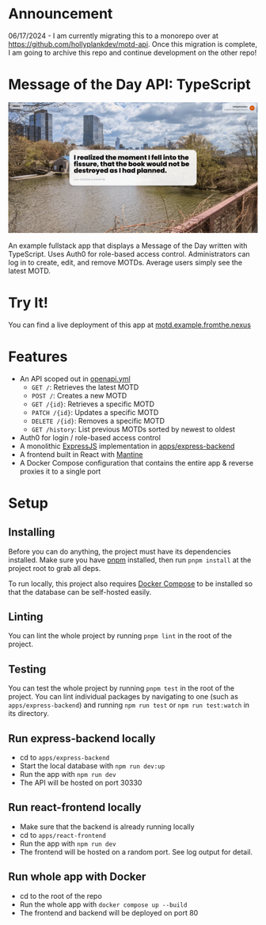 # Announcement
06/17/2024 - I am currently migrating this to a monorepo over at https://github.com/hollyplankdev/motd-api. Once this migration is complete, I am going to archive this repo and continue development on the other repo!

# Message of the Day API: TypeScript

![The app frontend functioning, showing an example MOTD in the middle of the screen](docs/example.png)

An example fullstack app that displays a Message of the Day written with TypeScript. Uses Auth0 for role-based access control. Administrators can log in to create, edit, and remove MOTDs. Average users simply see the latest MOTD.

# Try It!

You can find a live deployment of this app at [motd.example.fromthe.nexus](https://motd.example.fromthe.nexus/)

# Features

- An API scoped out in [openapi.yml](openapi.yml)
  - `GET /`: Retrieves the latest MOTD
  - `POST /`: Creates a new MOTD
  - `GET /{id}`: Retrieves a specific MOTD
  - `PATCH /{id}`: Updates a specific MOTD
  - `DELETE /{id}`: Removes a specific MOTD
  - `GET /history`: List previous MOTDs sorted by newest to oldest
- Auth0 for login / role-based access control
- A monolithic [ExpressJS](https://expressjs.com/) implementation in [apps/express-backend](apps/express-backend/)
- A frontend built in React with [Mantine](https://mantine.dev/)
- A Docker Compose configuration that contains the entire app & reverse proxies it to a single port

# Setup

## Installing

Before you can do anything, the project must have its dependencies installed. Make sure you have [pnpm](https://pnpm.io/) installed, then run `pnpm install` at the project root to grab all deps.

To run locally, this project also requires [Docker Compose](https://docs.docker.com/compose/install/) to be installed so that the database can be self-hosted easily.

## Linting

You can lint the whole project by running `pnpm lint` in the root of the project.

## Testing

You can test the whole project by running `pnpm test` in the root of the project. You can lint individual packages by navigating to one (such as `apps/express-backend`) and running `npm run test` or `npm run test:watch` in its directory.

## Run express-backend locally

- cd to `apps/express-backend`
- Start the local database with `npm run dev:up`
- Run the app with `npm run dev`
- The API will be hosted on port 30330

## Run react-frontend locally

- Make sure that the backend is already running locally
- cd to `apps/react-frontend`
- Run the app with `npm run dev`
- The frontend will be hosted on a random port. See log output for detail.

## Run whole app with Docker

- cd to the root of the repo
- Run the whole app with `docker compose up --build`
- The frontend and backend will be deployed on port 80
